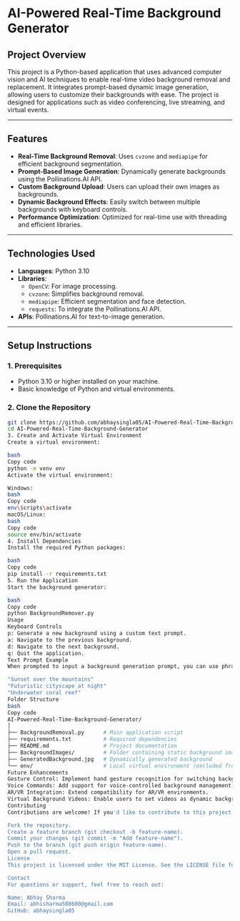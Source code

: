 
# AI-Powered Real-Time Background Generator

## Project Overview
This project is a Python-based application that uses advanced computer vision and AI techniques to enable real-time video background removal and replacement. It integrates prompt-based dynamic image generation, allowing users to customize their backgrounds with ease. The project is designed for applications such as video conferencing, live streaming, and virtual events.

---

## Features
- **Real-Time Background Removal**: Uses `cvzone` and `mediapipe` for efficient background segmentation.
- **Prompt-Based Image Generation**: Dynamically generate backgrounds using the Pollinations.AI API.
- **Custom Background Upload**: Users can upload their own images as backgrounds.
- **Dynamic Background Effects**: Easily switch between multiple backgrounds with keyboard controls.
- **Performance Optimization**: Optimized for real-time use with threading and efficient libraries.

---

## Technologies Used
- **Languages**: Python 3.10
- **Libraries**: 
  - `OpenCV`: For image processing.
  - `cvzone`: Simplifies background removal.
  - `mediapipe`: Efficient segmentation and face detection.
  - `requests`: To integrate the Pollinations.AI API.
- **APIs**: Pollinations.AI for text-to-image generation.

---

## Setup Instructions

### 1. Prerequisites
- Python 3.10 or higher installed on your machine.
- Basic knowledge of Python and virtual environments.

### 2. Clone the Repository
```bash
git clone https://github.com/abhaysingla05/AI-Powered-Real-Time-Background-Generator.git
cd AI-Powered-Real-Time-Background-Generator
3. Create and Activate Virtual Environment
Create a virtual environment:

bash
Copy code
python -m venv env
Activate the virtual environment:

Windows:
bash
Copy code
env\Scripts\activate
macOS/Linux:
bash
Copy code
source env/bin/activate
4. Install Dependencies
Install the required Python packages:

bash
Copy code
pip install -r requirements.txt
5. Run the Application
Start the background generator:

bash
Copy code
python BackgroundRemover.py
Usage
Keyboard Controls
p: Generate a new background using a custom text prompt.
a: Navigate to the previous background.
d: Navigate to the next background.
q: Quit the application.
Text Prompt Example
When prompted to input a background generation prompt, you can use phrases like:

"Sunset over the mountains"
"Futuristic cityscape at night"
"Underwater coral reef"
Folder Structure
bash
Copy code
AI-Powered-Real-Time-Background-Generator/
│
├── BackgroundRemoval.py      # Main application script
├── requirements.txt          # Required dependencies
├── README.md                 # Project documentation
├── BackgroundImages/         # Folder containing static background images
├── GeneratedBackground.jpg   # Dynamically generated background
└── env/                      # Local virtual environment (excluded from Git)
Future Enhancements
Gesture Control: Implement hand gesture recognition for switching backgrounds.
Voice Commands: Add support for voice-controlled background management.
AR/VR Integration: Extend compatibility for AR/VR environments.
Virtual Background Videos: Enable users to set videos as dynamic backgrounds.
Contributing
Contributions are welcome! If you'd like to contribute to this project:

Fork the repository.
Create a feature branch (git checkout -b feature-name).
Commit your changes (git commit -m "Add feature-name").
Push to the branch (git push origin feature-name).
Open a pull request.
License
This project is licensed under the MIT License. See the LICENSE file for details.

Contact
For questions or support, feel free to reach out:

Name: Abhay Sharma
Email: abhisharma588600@gmail.com
GitHub: abhaysingla05